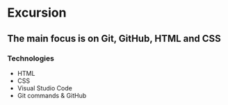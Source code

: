 # Excursion
## The main focus is on Git, GitHub, HTML and CSS
### Technologies
+ HTML
+ CSS
+ Visual Studio Code 
+ Git commands & GitHub  